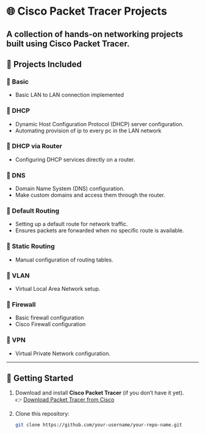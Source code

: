 # 🌐 Cisco Packet Tracer Projects

A collection of hands-on networking projects built using **Cisco Packet Tracer**.  
---

## 📂 Projects Included

### 🔹 Basic
- Basic LAN to LAN connection implemented

### 🔹 DHCP
- Dynamic Host Configuration Protocol (DHCP) server configuration.
- Automating provision of ip to every pc in the LAN network

### 🔹 DHCP via Router
- Configuring DHCP services directly on a router.

### 🔹 DNS
- Domain Name System (DNS) configuration.
- Make custom domains and access them through the router.

### 🔹 Default Routing
- Setting up a default route for network traffic.
- Ensures packets are forwarded when no specific route is available.

### 🔹 Static Routing
- Manual configuration of routing tables.

### 🔹 VLAN
- Virtual Local Area Network setup.
  
### 🔹 Firewall
- Basic firewall configuration
- Cisco Firewall configuration

### 🔹 VPN
- Virtual Private Network configuration.

---

## 🚀 Getting Started

1. Download and install **Cisco Packet Tracer** (if you don’t have it yet).  
   👉 [Download Packet Tracer from Cisco](https://www.netacad.com/courses/packet-tracer)

2. Clone this repository:
   ```bash
   git clone https://github.com/your-username/your-repo-name.git

